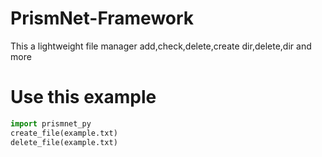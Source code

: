 # PrismNet-Framework
This a lightweight file manager add,check,delete,create dir,delete,dir and more
# Use this example
```python
import prismnet_py
create_file(example.txt)
delete_file(example.txt)
```

